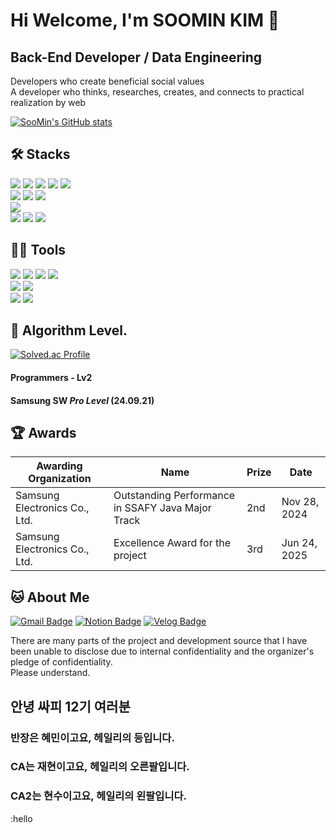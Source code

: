 # Hi Welcome, I'm SOOMIN KIM 👋

## Back-End Developer / Data Engineering
Developers who create beneficial social values   
A developer who thinks, researches, creates, and connects to practical realization by web

[![SooMin's GitHub stats](https://github-readme-stats.vercel.app/api?username=shoomon)](https://github.com/shoomon/github-readme-stats)

## 🛠️ Stacks

<img src="https://img.shields.io/badge/Java-F89820?style=flat-square&logo=Java&logoColor=white"/> <img src="https://img.shields.io/badge/Python-3766AB?style=flat-square&logo=Python&logoColor=white"/> <img src="https://img.shields.io/badge/JavaScript-F7DF1E?style=flat-square&logo=JavaScript&logoColor=white"/> <img src="https://img.shields.io/badge/C-A8B9CC?style=flat-square&logo=C&logoColor=white"/> <img src="https://img.shields.io/badge/R-00599C?style=flat-square&logo=R&logoColor=white"/> <br/>
<img src="https://img.shields.io/badge/Spring-8BC34A?style=flat-square&logo=Spring&logoColor=white"/> <img src ="https://img.shields.io/badge/FastApi-009485?style=flat-square&logo=FastAPI&logoColor=white"/> <img src="https://img.shields.io/badge/NestJS-E0234E?style=flat-square&logo=NestJS&logoColor=white"/> <br/>
<img src="https://img.shields.io/badge/Vue.js-4FC08D?style=flat-square&logo=Vue.js&logoColor=white"/> <br/>
<img src="https://img.shields.io/badge/MySQL-4479A1?style=flat-square&logo=MySQL&logoColor=white"/> <img src="https://img.shields.io/badge/PostgreSQL-2F6792?style=flat-square&logo=PostgreSql&logoColor=white"/> <img src="https://img.shields.io/badge/Qdrant-708AC1?style=flat-square&logo=Qdrant&logoColor=white"/>

## 💪🏼 Tools 

<img src="https://img.shields.io/badge/IntelliJ IDEA-E91E63?style=flat-square&logo=IntelliJIDEA&logoColor=white"/> <img src="https://img.shields.io/badge/EclipseIDE-2C2255?style=flat-square&logo=EclipseIDE&logoColor=white"/> <img src="https://img.shields.io/badge/VisualStudioCode-007ACC?style=flat-square&logo=VisualStudioCode&logoColor=white"/> <img src="https://img.shields.io/badge/GoogleColab-44A833?style=flat-square&logo=GoogleColab&logoColor=white"/> <br/>
<img src="https://img.shields.io/badge/GitHub-181717?style=flat-square&logo=GitHub&logoColor=white"/> <img src="https://img.shields.io/badge/GitLab-FF7043?style=flat-square&logo=GitLab&logoColor=white"/> <br/> <img src="https://img.shields.io/badge/Notion-000000?style=flat-square&logo=Notion&logoColor=white"/> <img src="https://img.shields.io/badge/Jira-0052CC?style=flat-square&logo=Jira&logoColor=white"/>

## 🏅 Algorithm Level. 

[![Solved.ac Profile](http://mazassumnida.wtf/api/v2/generate_badge?boj=kate010117)](https://solved.ac/kate010117/)
#### Programmers - Lv2
#### Samsung SW *Pro Level* (24.09.21)


## 🏆 Awards
|Awarding Organization|Name|Prize|Date|
|------|---|---|---|
|Samsung Electronics Co., Ltd.|Outstanding Performance in SSAFY Java Major Track|2nd|Nov 28, 2024|
|Samsung Electronics Co., Ltd.|Excellence Award for the project|3rd|Jun 24, 2025|

## 🐱 About Me

[![Gmail Badge](https://img.shields.io/badge/Gmail-d14836?style=flat-square&logo=Gmail&logoColor=white&link=mailto:kate010117@gmail.com)](kate010117@gmail.com)
  [![Notion Badge](https://img.shields.io/badge/Notion-000000?style=flat-square&logo=Notion&logoColor=white&link=https://joyous-pansy-314.notion.site/1612a809df194bb892e7dc0f4947c300)](https://joyous-pansy-314.notion.site/1612a809df194bb892e7dc0f4947c300)
  [![Velog Badge](https://img.shields.io/badge/Velog-20C997?style=flat-square&logo=Velog&logoColor=white&link=https://velog.io/@kate010117)](https://velog.io/@kate010117)

There are many parts of the project and development source that I have been unable to disclose due to internal confidentiality and the organizer's pledge of confidentiality.  
Please understand.

## 안녕 싸피 12기 여러분
### 반장은 혜민이고요, 헤일리의 등입니다.
### CA는 재현이고요, 헤일리의 오른팔입니다.
### CA2는 현수이고요, 헤일리의 왼팔입니다.
:hello
